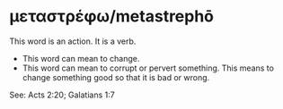 # μεταστρέφω/metastrephō
This word is an action. It is a verb.
* This word can mean to change.
* This word can mean to corrupt or pervert something. This means to change something good so that it is bad or wrong.

See: Acts 2:20; Galatians 1:7
